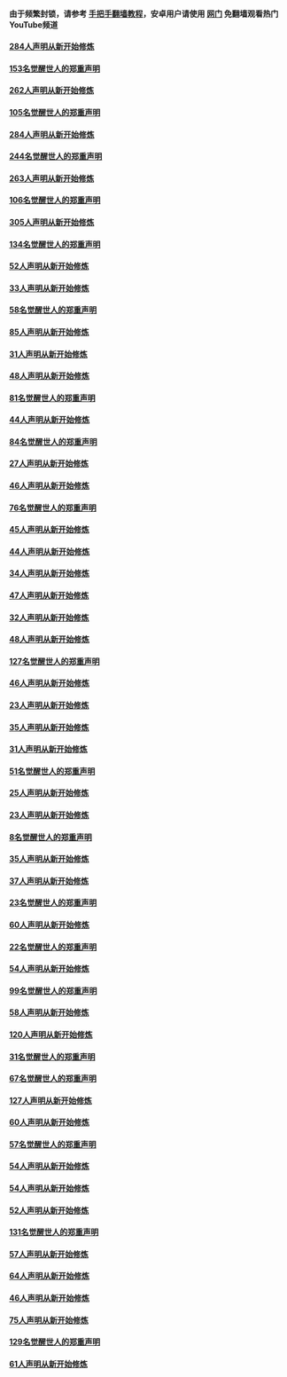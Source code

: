 #### 由于频繁封锁，请参考 [手把手翻墙教程](https://github.com/gfw-breaker/guides/wiki/)，安卓用户请使用 [网门](https://github.com/gfw-breaker/nogfw/blob/master/dl.md?t=04150301) 免翻墙观看热门YouTube频道 

#### [284人声明从新开始修炼](../pages/91/423296.md?t=04150301) 

#### [153名觉醒世人的郑重声明](../pages/91/423295.md?t=04150301) 

#### [262人声明从新开始修炼](../pages/91/423004.md?t=04150301) 

#### [105名觉醒世人的郑重声明](../pages/91/423003.md?t=04150301) 

#### [284人声明从新开始修炼](../pages/91/422707.md?t=04150301) 

#### [244名觉醒世人的郑重声明](../pages/91/422706.md?t=04150301) 

#### [263人声明从新开始修炼](../pages/91/422553.md?t=04150301) 

#### [106名觉醒世人的郑重声明](../pages/91/422552.md?t=04150301) 

#### [305人声明从新开始修炼](../pages/91/422153.md?t=04150301) 

#### [134名觉醒世人的郑重声明](../pages/91/422152.md?t=04150301) 

#### [52人声明从新开始修炼](../pages/91/421846.md?t=04150301) 

#### [33人声明从新开始修炼](../pages/91/421804.md?t=04150301) 

#### [58名觉醒世人的郑重声明](../pages/91/421845.md?t=04150301) 

#### [85人声明从新开始修炼](../pages/91/421769.md?t=04150301) 

#### [31人声明从新开始修炼](../pages/91/421763.md?t=04150301) 

#### [48人声明从新开始修炼](../pages/91/421605.md?t=04150301) 

#### [81名觉醒世人的郑重声明](../pages/91/421656.md?t=04150301) 

#### [44人声明从新开始修炼](../pages/91/421544.md?t=04150301) 

#### [84名觉醒世人的郑重声明](../pages/91/421543.md?t=04150301) 

#### [27人声明从新开始修炼](../pages/91/421465.md?t=04150301) 

#### [46人声明从新开始修炼](../pages/91/421454.md?t=04150301) 

#### [76名觉醒世人的郑重声明](../pages/91/421453.md?t=04150301) 

#### [45人声明从新开始修炼](../pages/91/421452.md?t=04150301) 

#### [44人声明从新开始修炼](../pages/91/421422.md?t=04150301) 

#### [34人声明从新开始修炼](../pages/91/421322.md?t=04150301) 

#### [47人声明从新开始修炼](../pages/91/421264.md?t=04150301) 

#### [32人声明从新开始修炼](../pages/91/421225.md?t=04150301) 

#### [48人声明从新开始修炼](../pages/91/421202.md?t=04150301) 

#### [127名觉醒世人的郑重声明](../pages/91/421224.md?t=04150301) 

#### [46人声明从新开始修炼](../pages/91/421203.md?t=04150301) 

#### [23人声明从新开始修炼](../pages/91/421138.md?t=04150301) 

#### [35人声明从新开始修炼](../pages/91/421122.md?t=04150301) 

#### [31人声明从新开始修炼](../pages/91/421081.md?t=04150301) 

#### [51名觉醒世人的郑重声明](../pages/91/421080.md?t=04150301) 

#### [25人声明从新开始修炼](../pages/91/421020.md?t=04150301) 

#### [23人声明从新开始修炼](../pages/91/420884.md?t=04150301) 

#### [8名觉醒世人的郑重声明](../pages/91/420883.md?t=04150301) 

#### [35人声明从新开始修炼](../pages/91/420809.md?t=04150301) 

#### [37人声明从新开始修炼](../pages/91/420766.md?t=04150301) 

#### [23名觉醒世人的郑重声明](../pages/91/420765.md?t=04150301) 

#### [60人声明从新开始修炼](../pages/91/420727.md?t=04150301) 

#### [22名觉醒世人的郑重声明](../pages/91/420726.md?t=04150301) 

#### [54人声明从新开始修炼](../pages/91/420529.md?t=04150301) 

#### [99名觉醒世人的郑重声明](../pages/91/420528.md?t=04150301) 

#### [58人声明从新开始修炼](../pages/91/420198.md?t=04150301) 

#### [120人声明从新开始修炼](../pages/91/420141.md?t=04150301) 

#### [31名觉醒世人的郑重声明](../pages/91/420197.md?t=04150301) 

#### [67名觉醒世人的郑重声明](../pages/91/420140.md?t=04150301) 

#### [127人声明从新开始修炼](../pages/91/420082.md?t=04150301) 

#### [60人声明从新开始修炼](../pages/91/420081.md?t=04150301) 

#### [57名觉醒世人的郑重声明](../pages/91/420080.md?t=04150301) 

#### [54人声明从新开始修炼](../pages/91/419533.md?t=04150301) 

#### [54人声明从新开始修炼](../pages/91/419532.md?t=04150301) 

#### [52人声明从新开始修炼](../pages/91/419531.md?t=04150301) 

#### [131名觉醒世人的郑重声明](../pages/91/419530.md?t=04150301) 

#### [57人声明从新开始修炼](../pages/91/419430.md?t=04150301) 

#### [64人声明从新开始修炼](../pages/91/419429.md?t=04150301) 

#### [46人声明从新开始修炼](../pages/91/419428.md?t=04150301) 

#### [75人声明从新开始修炼](../pages/91/419427.md?t=04150301) 

#### [129名觉醒世人的郑重声明](../pages/91/419426.md?t=04150301) 

#### [61人声明从新开始修炼](../pages/91/419198.md?t=04150301) 

